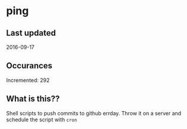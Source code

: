# ping

## Last updated
2016-09-17

## Occurances
Incremented: 292

## What is this?? 
Shell scripts to push commits to github errday. Throw it on a server and schedule the script with `cron`
